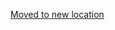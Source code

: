 [Moved to new location](https://github.com/DataTalksClub/machine-learning-zoomcamp/blob/master/11-kserve/04-kserve-custom-image.md)